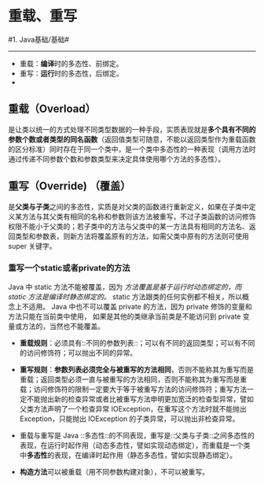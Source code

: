 # 重载、重写
#1. Java基础/基础#
- - - -
* 重载：**编译**时的多态性、前绑定。
* 重写：**运行**时的多态性，后绑定。
* 
## 重载（Overload）
是让类以统一的方式处理不同类型数据的一种手段，实质表现就是**多个具有不同的参数个数或者类型的同名函数**（返回值类型可随意，不能以返回类型作为重载函数的区分标准）同时存在于同一个类中，是一个类中多态性的一种表现（调用方法时通过传递不同参数个数和参数类型来决定具体使用哪个方法的多态性）。

## 重写（Override) （覆盖）
是**父类与子类**之间的多态性，实质是对父类的函数进行重新定义，如果在子类中定义某方法与其父类有相同的名称和参数则该方法被重写，不过子类函数的访问修饰权限不能小于父类的；若子类中的方法与父类中的某一方法具有相同的方法名、返回类型和参数表，则新方法将覆盖原有的方法，如需父类中原有的方法则可使用 super 关键字。
### 重写一个static或者private的方法
Java 中 static 方法不能被覆盖，因为 _方法覆盖是基于运行时动态绑定的，而 static 方法是编译时静态绑定的。_ static 方法跟类的任何实例都不相关，所以概念上不适用。
Java 中也不可以覆盖 private 的方法，因为 private 修饰的变量和方法只能在当前类中使用， 如果是其他的类继承当前类是不能访问到 private 变量或方法的，当然也不能覆盖。

* **重载规则**：必须具有::不同的参数列表::；可以有不同的返回类型；可以有不同的访问修饰符；可以抛出不同的异常。
* **重写规则**：**参数列表必须完全与被重写的方法相同**，否则不能称其为重写而是重载；返回类型必须一直与被重写的方法相同，否则不能称其为重写而是重载；访问修饰符的限制一定要大于等于被重写方法的访问修饰符；重写方法一定不能抛出新的检查异常或者比被重写方法申明更加宽泛的检查型异常，譬如父类方法声明了一个检查异常 IOException，在重写这个方法时就不能抛出 Exception，只能抛出 IOException 的子类异常，可以抛出非检查异常。
* 重载与重写是 Java ::多态性::的不同表现，重写是::父类与子类::之间多态性的表现，在运行时起作用（动态多态性，譬如实现动态绑定），而重载是一个类中**多态性**的表现，在编译时起作用（静态多态性，譬如实现静态绑定）。

* **构造方法**可以被重载（用不同参数构建对象），不可以被重写。
